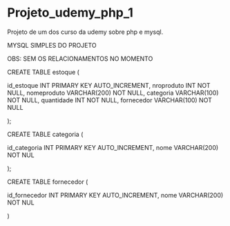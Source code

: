 # Projeto_udemy_php_1
Projeto de um dos curso da udemy sobre php e mysql.

MYSQL SIMPLES DO PROJETO

OBS: SEM OS RELACIONAMENTOS NO MOMENTO


CREATE TABLE estoque (

id_estoque INT PRIMARY KEY AUTO_INCREMENT,
nroproduto INT NOT NULL,
nomeproduto VARCHAR(200) NOT NULL,
categoria VARCHAR(100) NOT NULL,
quantidade INT NOT NULL,
fornecedor VARCHAR(100) NOT NULL

);

CREATE TABLE categoria (

id_categoria INT PRIMARY KEY AUTO_INCREMENT,
nome VARCHAR(200) NOT NUL

);

CREATE TABLE fornecedor (

id_fornecedor INT PRIMARY KEY AUTO_INCREMENT,
nome VARCHAR(200) NOT NUL

)
